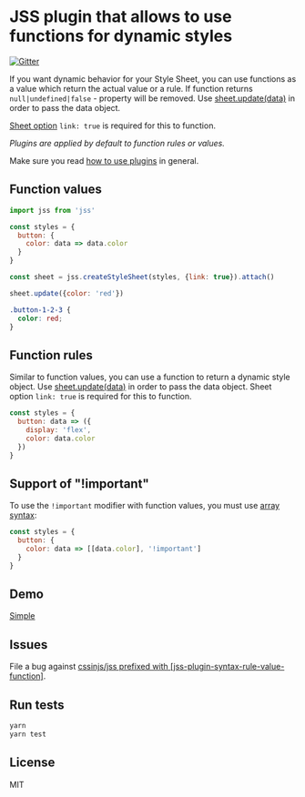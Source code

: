 # JSS plugin that allows to use functions for dynamic styles

[![Gitter](https://badges.gitter.im/JoinChat.svg)](https://gitter.im/cssinjs/lobby)

If you want dynamic behavior for your Style Sheet, you can use functions as a value which return the actual value or a rule. If function returns `null|undefined|false` - property will be removed. Use [sheet.update(data)](https://github.com/cssinjs/jss/blob/master/docs/js-api.md#update-function-values) in order to pass the data object.

[Sheet option](https://github.com/cssinjs/jss/blob/master/docs/js-api.md#create-style-sheet) `link: true` is required for this to function.

_Plugins are applied by default to function rules or values._

Make sure you read [how to use
plugins](https://github.com/cssinjs/jss/blob/master/docs/setup.md#setup-with-custom-plugins)
in general.

## Function values

```javascript
import jss from 'jss'

const styles = {
  button: {
    color: data => data.color
  }
}

const sheet = jss.createStyleSheet(styles, {link: true}).attach()

sheet.update({color: 'red'})
```

```css
.button-1-2-3 {
  color: red;
}
```

## Function rules

Similar to function values, you can use a function to return a dynamic style object. Use [sheet.update(data)](https://github.com/cssinjs/jss/blob/master/docs/js-api.md#update-function-values) in order to pass the data object. Sheet option `link: true` is required for this to function.

```javascript
const styles = {
  button: data => ({
    display: 'flex',
    color: data.color
  })
}
```

## Support of "!important"

To use the `!important` modifier with function values, you must use [array syntax](https://github.com/cssinjs/jss/blob/master/docs/json-api.md#alternative-syntax-for-space-and-comma-separated-values):

```javascript
const styles = {
  button: {
    color: data => [[data.color], '!important']
  }
}
```

## Demo

[Simple](http://cssinjs.github.io/examples/function-values/index.html)

## Issues

File a bug against [cssinjs/jss prefixed with \[jss-plugin-syntax-rule-value-function\]](https://github.com/cssinjs/jss/issues/new?title=[jss-plugin-syntax-rule-value-function]%20).

## Run tests

```bash
yarn
yarn test
```

## License

MIT
